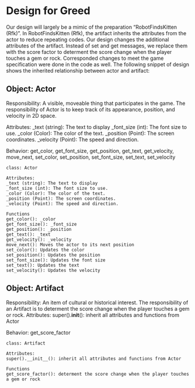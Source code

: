 # Design for Greed

Our design will largely be a mimic of the preparation “RobotFindsKitten (Rfk)”. In RobotFindsKitten (Rfk), the artifact inherits the attributes from the actor to reduce repeating codes. Our design changes the additional attributes of the artifact. Instead of set and get messages, we replace them with the score factor to determent the score change when the player touches a gem or rock. Corresponded changes to meet the game specification were done in the code as well. The following snippet of design shows the inherited relationship between actor and artifact:


## Object: Actor

Responsibility: A visible, moveable thing that participates in the game. The responsibility of Actor is to keep track of its appearance, position, and velocity in 2D space.

Attributes:
_text (string): The text to display
_font_size (int): The font size to use.
_color (Color): The color of the text.
_position (Point): The screen coordinates.
_velocity (Point): The speed and direction.


Behavior:
get_color, get_font_size, get_position, get_text, get_velocity, move_next, set_color, set_position, set_font_size, set_text, set_velocity 

```
class: Actor

Attributes:
_text (string): The text to display
_font_size (int): The font size to use.
_color (Color): The color of the text.
_position (Point): The screen coordinates.
_velocity (Point): The speed and direction.

Functions
get_color(): _color
get_font_size(): _font_size
get_position(): _position
get_text(): _text
get_velocity(): _velocity
move_next(): Moves the actor to its next position
set_color(): Updates the color
set_position(): Updates the position
set_font_size(): Updates the font size
set_text(): Updates the text
set_velocity(): Updates the velocity
```

## Object: Artifact

Responsibility: An item of cultural or historical interest. The responsibility of an Artifact is to determent the score change when the player touches a gem or rock.
Attributes:
super().__init__(): inherit all attributes and functions from Actor

Behavior:
get_score_factor 

```
class: Artifact

Attributes:
super().__init__(): inherit all attributes and functions from Actor

Functions
get_score_factor(): determent the score change when the player touches a gem or rock
```